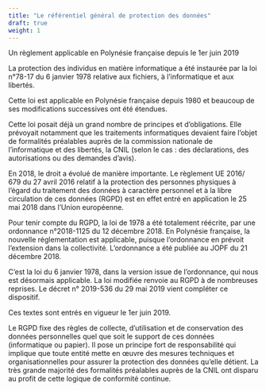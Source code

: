 ```yaml
---
title: "Le référentiel général de protection des données"
draft: true
weight: 1
---
```

Un règlement applicable en Polynésie française depuis le 1er juin 2019

La protection des individus en matière informatique a été instaurée par la loi n°78-17 du 6 janvier 1978 relative aux fichiers, à l’informatique et aux libertés.

Cette loi est applicable en Polynésie française depuis 1980 et beaucoup de ses modifications successives ont été étendues.

Cette loi posait déjà un grand nombre de principes et d’obligations. Elle prévoyait notamment que les traitements informatiques devaient faire l’objet de formalités préalables auprès de la commission nationale de l’informatique et des libertés, la CNIL (selon le cas : des déclarations, des autorisations ou des demandes d’avis).

En 2018, le droit a évolué de manière importante. Le règlement UE 2016/ 679 du 27 avril 2016 relatif à la protection des personnes physiques à l’égard du traitement des données à caractère personnel et à la libre circulation de ces données (RGPD) est en effet entré en application le 25 mai 2018 dans l’Union européenne.

Pour tenir compte du RGPD, la loi de 1978 a été totalement réécrite, par une ordonnance n°2018-1125 du 12 décembre 2018. En Polynésie française, la nouvelle réglementation est applicable, puisque l’ordonnance en prévoit l’extension dans la collectivité. L’ordonnance a été publiée au JOPF du 21 décembre 2018.

C’est la loi du 6 janvier 1978, dans la version issue de l’ordonnance, qui nous est désormais applicable. La loi modifiée renvoie au RGPD à de nombreuses reprises.
Le décret n° 2019-536 du 29 mai 2019 vient compléter ce dispositif.

Ces textes sont entrés en vigueur le 1er juin 2019.

Le RGPD fixe des règles de collecte, d’utilisation et de conservation des données personnelles quel que soit le support de ces données (informatique ou papier). Il pose un principe fort de responsabilité qui implique que toute entité mette en œuvre des mesures techniques et organisationnelles pour assurer la protection des données qu’elle détient. La très grande majorité des formalités préalables auprès de la CNIL ont disparu au profit de cette logique de conformité continue.
